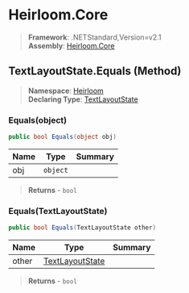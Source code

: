 # Heirloom.Core

> **Framework**: .NETStandard,Version=v2.1  
> **Assembly**: [Heirloom.Core][0]

## TextLayoutState.Equals (Method)

> **Namespace**: [Heirloom][0]  
> **Declaring Type**: [TextLayoutState][1]

### Equals(object)

```cs
public bool Equals(object obj)
```

| Name | Type     | Summary |
|------|----------|---------|
| obj  | `object` |         |

> **Returns** - `bool`

### Equals(TextLayoutState)

```cs
public bool Equals(TextLayoutState other)
```

| Name  | Type                 | Summary |
|-------|----------------------|---------|
| other | [TextLayoutState][1] |         |

> **Returns** - `bool`

[0]: ../../../Heirloom.Core.md
[1]: ../TextLayoutState.md
